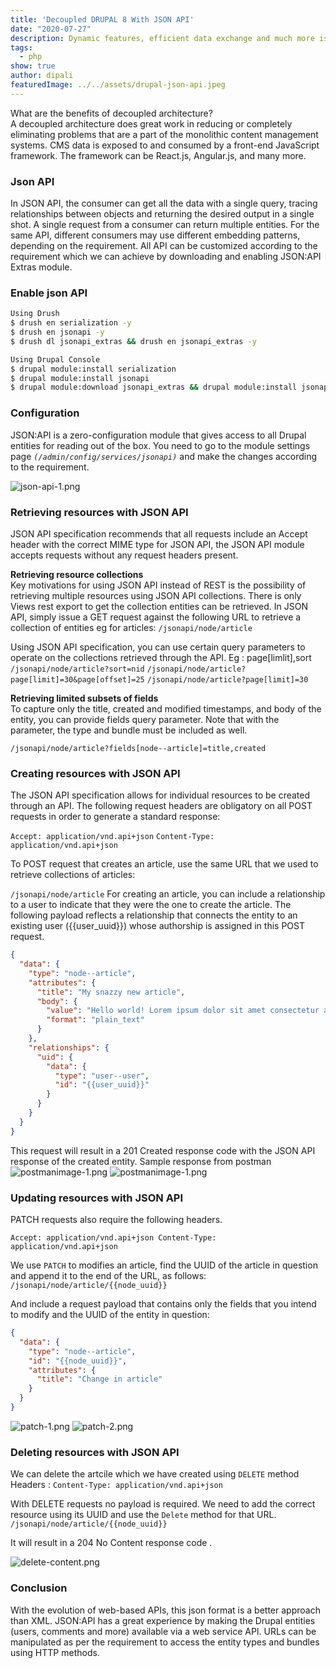 ```yaml
---
title: 'Decoupled DRUPAL 8 With JSON API'
date: "2020-07-27"
description: Dynamic features, efficient data exchange and much more is the result of decoupled Drupal 8 with JSON API
tags:
  - php
show: true
author: dipali
featuredImage: ../../assets/drupal-json-api.jpeg
---
```

What are the benefits of decoupled architecture?  
A decoupled architecture does great work in reducing or completely eliminating problems that are a part of the monolithic content management systems.
CMS data is exposed to and consumed by a front-end JavaScript framework. The framework can be React.js, Angular.js, and many more.

### Json API
In JSON API, the consumer can get all the data with a single query, tracing relationships between objects and returning the desired output in a single shot.
A single request from a consumer can return multiple entities. For the same API, different consumers may use different embedding patterns, depending on the requirement.
All API can be customized according to the requirement which we can achieve by downloading and enabling JSON:API Extras module.

### Enable json API
```BASH
Using Drush
$ drush en serialization -y
$ drush en jsonapi -y
$ drush dl jsonapi_extras && drush en jsonapi_extras -y

Using Drupal Console
$ drupal module:install serialization
$ drupal module:install jsonapi
$ drupal module:download jsonapi_extras && drupal module:install jsonapi_extras
```

### Configuration

JSON:API is a zero-configuration module that gives access to all Drupal entities for reading out of the box.
You need to go to the module settings page *`(/admin/config/services/jsonapi)`* and make the changes according to the requirement.

![json-api-1.png](./json-api-1.png)

### Retrieving resources with JSON API

JSON API specification recommends that all requests include an Accept header with the correct MIME type for JSON API, 
the JSON API module accepts requests without any request headers present.

**Retrieving resource collections**  
Key motivations for using JSON API instead of REST is the possibility of retrieving multiple resources using JSON API collections. 
There is only Views rest export to get the collection entities can be retrieved. In JSON API, simply issue a GET request against the following URL to retrieve a collection of entities eg for articles:
`/jsonapi/node/article`

Using JSON API specification, you can use certain query parameters to operate on the collections retrieved through the API. 
Eg :  page[limlit],sort
`/jsonapi/node/article?sort=nid`
`/jsonapi/node/article?page[limit]=30&page[offset]=25`
`/jsonapi/node/article?page[limit]=30`

**Retrieving limited subsets of fields**  
To capture only the title, created and modified timestamps, and body of the entity, you can provide fields query parameter.
Note that with the parameter, the type and bundle must be included as well.

`/jsonapi/node/article?fields[node--article]=title,created`

### Creating resources with JSON API
The JSON API specification allows for individual resources to be created through an API.
The following request headers are obligatory on all POST requests in order to generate a standard response:

`Accept: application/vnd.api+json`
`Content-Type: application/vnd.api+json`

To POST request that creates an article, use the same URL that we used to retrieve collections of articles:

`/jsonapi/node/article`
For creating an article, you can include a relationship to a user to indicate that they were the one to create the article.
The following payload reflects a relationship that connects the entity to an existing user ({{user_uuid}}) 
whose authorship is assigned in this POST request.

```JSON
{
  "data": {
    "type": "node--article",
    "attributes": {
      "title": "My snazzy new article",
      "body": {
        "value": "Hello world! Lorem ipsum dolor sit amet consectetur adipiscing elit",
        "format": "plain_text"
      }
    },
    "relationships": {
      "uid": {
        "data": {
          "type": "user--user",
          "id": "{{user_uuid}}"
        }
      }
    }
  }
}
```

This request will result in a 201 Created response code with the JSON API response of the created entity.
Sample response from postman
![postmanimage-1.png](./postmanimage-1.png)
![postmanimage-1.png](./postmanimage-2.png)


### Updating resources with JSON API

PATCH requests also require the following headers.

`Accept: application/vnd.api+json
Content-Type: application/vnd.api+json`

We use `PATCH` to modifies an article, find the UUID of the article in question and append it to the end of the 
URL, as follows:
`/jsonapi/node/article/{{node_uuid}}`

And include a request payload that contains only the fields that you intend to modify and the UUID of the entity in question:
```JSON
{
  "data": {
    "type": "node--article",
    "id": "{{node_uuid}}",
    "attributes": {
      "title": "Change in article"
    }
  }
}
```

![patch-1.png](./patch-1.png)
![patch-2.png](./patch-2.png)


### Deleting resources with JSON API

We can delete the artcile which we have created using `DELETE` method
Headers :
`Content-Type: application/vnd.api+json`

With DELETE requests no payload is required. We need to add the correct resource using its UUID and use the `Delete` method for that URL.
`/jsonapi/node/article/{{node_uuid}}`

It will result in a 204 No Content response code .

![delete-content.png](./delete-content.png)

### Conclusion

With the evolution of web-based APIs, this json format is a better approach than XML. 
JSON:API has a great experience by making the Drupal entities (users, comments and more) available via a web service API. 
URLs can be manipulated as per the requirement to access the entity types and bundles using HTTP methods.
